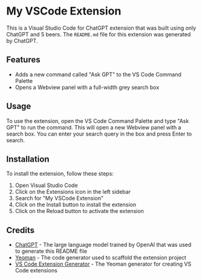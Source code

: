 # My VSCode Extension

This is a Visual Studio Code for ChatGPT extension that was built using only ChatGPT and 5 beers.
The `README.md` file for this extension was generated by ChatGPT.

## Features

- Adds a new command called "Ask GPT" to the VS Code Command Palette
- Opens a Webview panel with a full-width grey search box

## Usage

To use the extension, open the VS Code Command Palette and type "Ask GPT" to run the command. This will open a new Webview panel with a search box. You can enter your search query in the box and press Enter to search.

## Installation

To install the extension, follow these steps:

1. Open Visual Studio Code
2. Click on the Extensions icon in the left sidebar
3. Search for "My VSCode Extension"
4. Click on the Install button to install the extension
5. Click on the Reload button to activate the extension

## Credits

- [ChatGPT](https://www.openai.com/products/chatgpt/) - The large language model trained by OpenAI that was used to generate this README file
- [Yeoman](https://yeoman.io/) - The code generator used to scaffold the extension project
- [VS Code Extension Generator](https://github.com/Microsoft/vscode-generator-code) - The Yeoman generator for creating VS Code extensions
